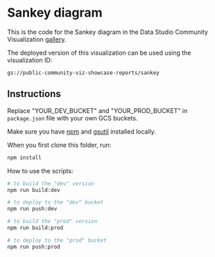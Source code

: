 # Sankey diagram

This is the code for the Sankey diagram in the Data Studio Community
Visualization [gallery][showcase].

The deployed version of this visualization can be used using the visualization
ID:

`gs://public-community-viz-showcase-reports/sankey`


## Instructions

Replace "YOUR_DEV_BUCKET" and "YOUR_PROD_BUCKET" in `package.json` file with
your own GCS buckets. 


Make sure you have [npm][npm_site] and
[gsutil][gsutil_site] installed locally.



When you first clone this folder, run:
```bash
npm install
```


How to use the scripts:
```bash
# to build the "dev" version
npm run build:dev

# to deploy to the "dev" bucket
npm run push:dev

# to build the "prod" version
npm run build:prod

# to deploy to the "prod" bucket
npm run push:prod
```


[showcase]: https://developers.google.com/visualization "Community Visualization Gallery"
[npm_site]: https://www.npmjs.com/ "Node Package Manager"
[gsutil_site]: https://cloud.google.com/storage/docs/gsutil "gsutil Tool docs"
